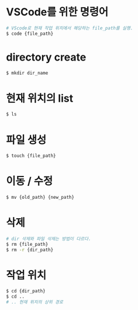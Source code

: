 # VSCode를 위한 명령어

```bash
# VScode로 현재 작업 위치에서 해당하는 file_path를 실행.
$ code {file_path}
```

# directory create
```bash
$ mkdir dir_name
```

# 현재 위치의 list
```bash
$ ls
```

# 파일 생성
```bash
$ touch {file_path}
```

# 이동 / 수정
```bash
$ mv {old_path} {new_path}
```

# 삭제
```bash
# dir 삭제와 파일 삭제는 방법이 다르다.
$ rm {file_path}
$ rm -r {dir_path}
```

# 작업 위치
```bash
$ cd {dir_path}
$ cd .. 
# .. 현재 위치의 상위 경로
```
